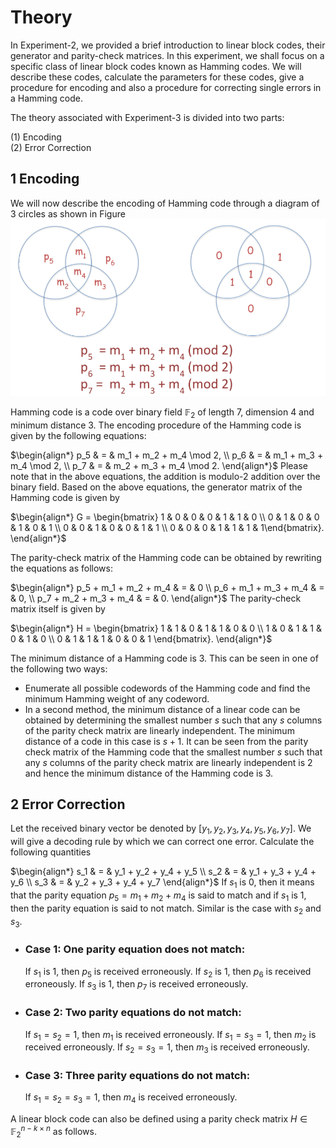 # Theory


In Experiment-2, we provided a brief introduction to linear block codes, their generator and parity-check matrices. In this experiment, we shall focus on a specific class of linear block codes known as Hamming codes. We will describe these codes, calculate the parameters for these codes, give a procedure for encoding and also a procedure for correcting single errors in a Hamming code.


The theory associated with Experiment-3 is divided into two parts:

(1) Encoding
<br>
(2) Error Correction


## 1 Encoding

We will now describe the encoding of Hamming code through a diagram of 3 circles as shown in Figure
![alt text](https://github.com/Madhura25-96/Experiment-3/blob/main/exp3image.png)



Hamming code is a code over binary field $\mathbb{F}_2$ of length 7, dimension 4 and minimum distance 3. The encoding procedure of the Hamming code is given by the following equations:

$\begin{align*}
p_5 & = & m_1 + m_2 + m_4 \mod 2, \\
p_6 & = & m_1 + m_3 + m_4 \mod 2, \\
p_7 & = & m_2 + m_3 + m_4 \mod 2.
\end{align*}$
Please note that in the above equations, the addition is modulo-2 addition over the binary field. Based on the above equations, the generator matrix of the Hamming code is given by

$\begin{align*}
G = \begin{bmatrix} 1 & 0 & 0 & 0 & 1 & 1 & 0 \\
0 & 1 & 0 & 0 & 1 & 0 & 1 \\
0 & 0 & 1 & 0 & 0 & 1 & 1 \\
0 & 0 & 0 & 1 & 1 & 1 & 1\end{bmatrix}.
\end{align*}$

The parity-check matrix of the Hamming code can be obtained by rewriting the equations as follows:

$\begin{align*}
p_5 + m_1 + m_2 + m_4 & = & 0 \\
p_6 + m_1 + m_3 + m_4 & = & 0, \\
p_7 + m_2 + m_3 + m_4 & = & 0.
\end{align*}$
The parity-check matrix itself is given by

$\begin{align*}
H = \begin{bmatrix} 1 & 1 & 0 & 1 & 1 & 0 & 0 \\
1 & 0 & 1 & 1 & 0 & 1 & 0 \\
0 & 1 & 1 & 1 & 0 & 0 & 1 \end{bmatrix}.
\end{align*}$

The minimum distance of a Hamming code is 3. This can be seen in one of the following two ways:


- Enumerate all possible codewords of the Hamming code and find the minimum Hamming weight of any codeword. 
- In a second method, the minimum distance of a linear code can be obtained by determining the smallest number $s$ such that any $s$ columns of the parity check matrix are linearly independent. The minimum distance of a code in this case is $s+1$. It can be seen from the parity check matrix of the Hamming code that the smallest number $s$ such that any $s$ columns of the parity check matrix are linearly independent is $2$ and hence the minimum distance of the Hamming code is $3$.

## 2 Error Correction

Let the received binary vector be denoted by $[y_1, y_2, y_3, y_4, y_5, y_6, y_7]$. We will give a decoding rule by which we can correct one error.
Calculate the following quantities

$\begin{align*}
s_1 & = & y_1 + y_2 + y_4 + y_5 \\
s_2 & = & y_1 + y_3 + y_4 + y_6 \\
s_3 & = & y_2 + y_3 + y_4 + y_7
\end{align*}$
If $s_1$ is $0$, then it means that the parity equation $p_5 = m_1 + m_2 + m_4$ is said to match and if $s_1$ is $1$, then the parity equation is said to not match.
Similar is the case with $s_2$ and $s_3$.

- ### Case 1: One parity equation does not match:
  If $s_1$ is $1$, then $p_5$ is received erroneously. If $s_2$ is $1$, then $p_6$ is received erroneously. If $s_3$ is $1$, then $p_7$ is received erroneously.
- ### Case 2: Two parity equations do not match: 
  If $s_1 = s_2 = 1$, then $m_1$ is received erroneously. If $s_1 = s_3 = 1$, then $m_2$ is received erroneously. If $s_2 = s_3 = 1$, then $m_3$ is received erroneously.
- ### Case 3: Three parity equations do not match:
  If $s_1 = s_2 = s_3 = 1$, then $m_4$ is received erroneously.

A linear block code can also be defined using a parity check matrix $H\in \mathbb{F}_2^{n-k \times n}$ as follows.
